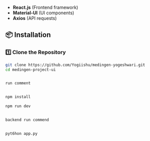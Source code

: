 - **React.js** (Frontend framework)  
- **Material-UI** (UI components)  
- **Axios** (API requests)

## 📦 Installation  

### 1️⃣ Clone the Repository  
```bash
git clone https://github.com/Yogiishu/medingen-yogeshwari.git
cd medingen-project-ui


run comment


npm install

npm run dev


backend run commend


pyt6hon app.py
